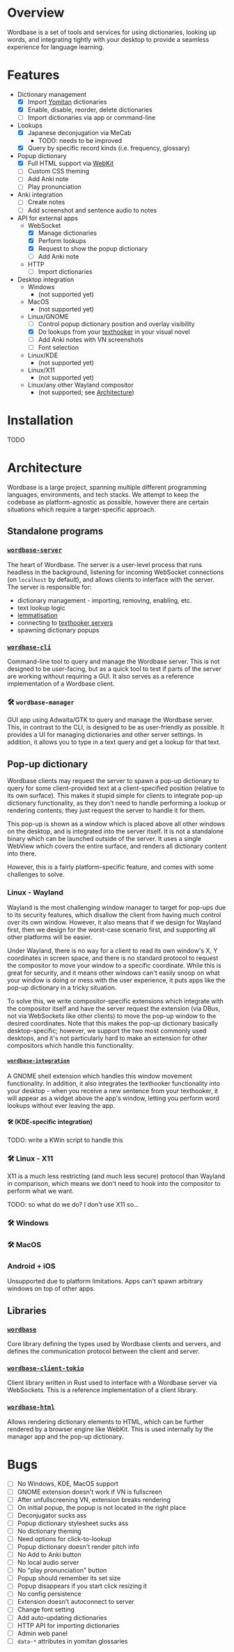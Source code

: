# Overview

Wordbase is a set of tools and services for using dictionaries, looking up words, and integrating
tightly with your desktop to provide a seamless experience for language learning.

# Features

- Dictionary management
  - [x] Import [Yomitan] dictionaries
  - [x] Enable, disable, reorder, delete dictionaries
  - [ ] Import dictionaries via app or command-line
- Lookups
  - [x] Japanese deconjugation via MeCab
    - TODO: needs to be improved
  - [x] Query by specific record kinds (i.e. frequency, glossary)
- Popup dictionary
  - [x] Full HTML support via [WebKit]
  - [ ] Custom CSS theming
  - [ ] Add Anki note
  - [ ] Play pronunciation
- Anki integration
  - [ ] Create notes
  - [ ] Add screenshot and sentence audio to notes
- API for external apps
  - WebSocket
    - [x] Manage dictionaries
    - [x] Perform lookups
    - [x] Request to show the popup dictionary
    - [ ] Add Anki note
  - HTTP
    - [ ] Import dictionaries
- Desktop integration
  - Windows
    - (not supported yet)
  - MacOS
    - (not supported yet)
  - Linux/GNOME
    - [ ] Control popup dictionary position and overlay visibility
    - [x] Do lookups from your [texthooker] in your visual novel
    - [ ] Add Anki notes with VN screenshots
    - [ ] Font selection
  - Linux/KDE
    - (not supported yet)
  - Linux/X11
    - (not supported yet)
  - Linux/any other Wayland compositor
    - (not supported; see [Architecture](#architecture))

[Yomitan]: https://github.com/yomidevs/yomitan/
[WebKit]: https://webkitgtk.org/
[texthooker]: https://github.com/Artikash/Textractor/

# Installation

TODO

# Architecture

Wordbase is a large project, spanning multiple different programming languages, environments, and
tech stacks. We attempt to keep the codebase as platform-agnostic as possible, however there are
certain situations which require a target-specific approach.

## Standalone programs

### [`wordbase-server`](./crates/wordbase-server)

The heart of Wordbase. The server is a user-level process that runs headless in the background,
listening for incoming WebSocket connections (on `localhost` by default), and allows clients to
interface with the server. The server is responsible for:
- dictionary management - importing, removing, enabling, etc.
- text lookup logic
- [lemmatisation](https://en.wikipedia.org/wiki/Lemmatization)
- connecting to [texthooker servers](https://github.com/KamWithK/TextractorSender)
- spawning dictionary popups

### [`wordbase-cli`](./crates/wordbase-cli)

Command-line tool to query and manage the Wordbase server. This is not designed to be user-facing,
but as a quick tool to test if parts of the server are working without requiring a GUI. It also
serves as a reference implementation of a Wordbase client.

### 🛠️ `wordbase-manager`

GUI app using Adwaita/GTK to query and manage the Wordbase server. This, in contrast to the CLI,
is designed to be as user-friendly as possible. It provides a UI for managing dictionaries and other
server settings. In addition, it allows you to type in a text query and get a lookup for that text.

## Pop-up dictionary

Wordbase clients may request the server to spawn a pop-up dictionary to query for some
client-provided text at a client-specified position (relative to its own surface). This makes it
stupid simple for clients to integrate pop-up dictionary functionality, as they don't need to handle
performing a lookup or rendering contents; they just request the server to handle it for them.

This pop-up is shown as a window which is placed above all other windows on the desktop, and is
integrated into the server itself. It is not a standalone binary which can be launched outside of
the server. It uses a single WebView which covers the entire surface, and renders all dictionary
content into there.

However, this is a fairly platform-specific feature, and comes with some challenges to solve.

### Linux - Wayland

Wayland is the most challenging window manager to target for pop-ups due to its security features,
which disallow the client from having much control over its own window. However, it also means that
if we design for Wayland first, then we design for the worst-case scenario first, and supporting
all other platforms will be easier.

Under Wayland, there is no way for a client to read its own window's X, Y coordinates in screen
space, and there is no standard protocol to request the compositor to move your window to a
specific coordinate. While this is great for security, and it means other windows can't easily snoop
on what your window is doing or mess with the user experience, it puts apps like the pop-up
dictionary in a tricky situation.

To solve this, we write compositor-specific extensions which integrate with the compositor itself
and have the server request the extension (via DBus, not via WebSockets like other clients) to move
the pop-up window to the desired coordinates. Note that this makes the pop-up dictionary basically
desktop-specific; however, we support the two most commonly used desktops, and it's not particularly
hard to make an extension for other compositors which handle this functionality.

#### [`wordbase-integration`](./integrations/wordbase-integration@aecsocket.github.com)

A GNOME shell extension which handles this window movement functionality. In addition, it also
integrates the texthooker functionality into your desktop - when you receive a new sentence from
your texthooker, it will appear as a widget above the app's window, letting you perform word lookups
without ever leaving the app.

#### 🛠️ (KDE-specific integration)

TODO: write a KWin script to handle this

### 🛠️ Linux - X11

X11 is a much less restricting (and much less secure) protocol than Wayland in comparison, which
means we don't need to hook into the compositor to perform what we want.

TODO: so what do we do? I don't use X11 so...

### 🛠️ Windows

### 🛠️ MacOS

### Android + iOS

Unsupported due to platform limitations. Apps can't spawn arbitrary windows on top of other apps.

## Libraries

### [`wordbase`](./crates/wordbase)

Core library defining the types used by Wordbase clients and servers, and defines the communication
protocol between the client and server.

### [`wordbase-client-tokio`](./crates/wordbase-client-tokio)

Client library written in Rust used to interface with a Wordbase server via WebSockets. This is a
reference implementation of a client library.

### [`wordbase-html`](./crates/wordbase-html)

Allows rendering dictionary elements to HTML, which can be further rendered by a browser engine like
WebKit. This is used internally by the manager app and the pop-up dictionary.

# Bugs

- [ ] No Windows, KDE, MacOS support
- [ ] GNOME extension doesn't work if VN is fullscreen
- [ ] After unfullscreening VN, extension breaks rendering
- [ ] On initial popup, the popup is not located in the right place
- [ ] Deconjugator sucks ass
- [ ] Popup dictionary stylesheet sucks ass
- [ ] No dictionary theming
- [ ] Need options for click-to-lookup
- [ ] Popup dictionary doesn't render pitch info
- [ ] No Add to Anki button
- [ ] No local audio server
- [ ] No "play pronunciation" button
- [ ] Popup should remember its set size
- [ ] Popup disappears if you start click resizing it
- [ ] No config persistence
- [ ] Extension doesn't autoconnect to server
- [ ] Change font setting
- [ ] Add auto-updating dictionaries
- [ ] HTTP API for importing dictionaries
- [ ] Admin web panel
- [ ] `data-*` attributes in yomitan glossaries
